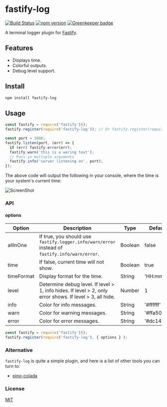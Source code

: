 # fastify-log

[![Build Status](https://travis-ci.com/fralonra/fastify-log.svg?branch=master)](https://travis-ci.com/fralonra/fastify-log)
[![npm version](https://img.shields.io/npm/v/fastify-log.svg)](https://www.npmjs.com/package/fastify-log) [![Greenkeeper badge](https://badges.greenkeeper.io/fralonra/fastify-log.svg)](https://greenkeeper.io/)

A terminal logger plugin for [Fastify](fastify.io).

## Features

* Displays time.
* Colorful outputs.
* Debug level support.

## Install

```bash
npm install fastify-log
```

## Usage

```javascript
const fastify = require('fastify')();
fastify.register(require('fastify-log')); // Or fastify.register(require('fastify-log'), { options } );

const port = 3000;
fastify.listen(port, (err) => {
  if (err) fastify.error(err);
  fastify.warn('this is a waring text');
  // Pass in multiple arguments
  fastify.info('server listening on', port);
});
```

The above code will output the following in your console, where the time is your system's current time:

![ScreenShot](/screenshot.png)

### API

#### options

| Option | Description | Type | Default |
| --- | --- | --- | --- |
| allInOne | If true, you should use `fastify.logger.info/warn/error` instead of `fastify.info/warn/error`. | Boolean | false |
| time | If false, current time will not show. | Boolean | true |
| timeFormat | Display format for the time. | String | 'HH:mm:ss' |
| level | Determine debug level. If level > 1, info hides. If level > 2, only error shows. If level > 3, all hide. | Number | 1 |
| info | Color for info messages. | String | '#ffffff' |
| warn | Color for warning messages. | String | '#ffa500' |
| error | Color for error messages. | String | '#dc143c' |

```javascript
const fastify = require('fastify')();
fastify.register(require('fastify-log'), { options } );
```

### Alternative

`fastify-log` is quite a simple plugin, and here is a list of other tools you can turn to:
* [pino-colada](https://github.com/lrlna/pino-colada/)

### License

[MIT](https://github.com/fralonra/fastify-log/blob/master/LICENSE)
